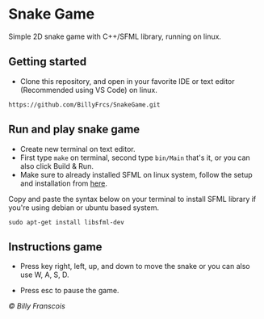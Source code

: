 # Snake Game

Simple 2D snake game with C++/SFML library, running on linux.

## Getting started

- Clone this repository, and open in your favorite IDE or text editor (Recommended using VS Code) on linux.

```
https://github.com/BillyFrcs/SnakeGame.git
```

## Run and play snake game

- Create new terminal on text editor.
- First type `make` on terminal, second type `bin/Main` that's it, or you can also click Build & Run.
- Make sure to already installed SFML on linux system, follow the setup and installation from [here](https://www.sfml-dev.org/tutorials/2.5/start-linux.php).

Copy and paste the syntax below on your terminal to install SFML library if you're using debian or ubuntu based system.

```
sudo apt-get install libsfml-dev
```

## Instructions game

- Press key right, left, up, and down to move the snake or you can also use W, A, S, D.

- Press esc to pause the game.

<i>© Billy Franscois</i>
